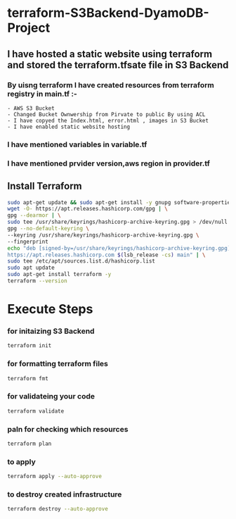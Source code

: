 # terraform-S3Backend-DyamoDB-Project

## I have hosted a static website using terraform and stored the terraform.tfsate file in S3 Backend 


### By uisng terraform  I have created resources from terraform registry in main.tf :-
    
    - AWS S3 Bucket
    - Changed Bucket Ownwership from Pirvate to public By using ACL
    - I have copyed the Index.html, error.html , images in S3 Bucket
    - I have enabled static website hosting 

### I have mentioned variables in variable.tf
### I have mentioned prvider version,aws region in provider.tf

## Install Terraform

```bash
sudo apt-get update && sudo apt-get install -y gnupg software-properties-common
wget -O- https://apt.releases.hashicorp.com/gpg | \
gpg --dearmor | \
sudo tee /usr/share/keyrings/hashicorp-archive-keyring.gpg > /dev/null
gpg --no-default-keyring \
--keyring /usr/share/keyrings/hashicorp-archive-keyring.gpg \
--fingerprint
echo "deb [signed-by=/usr/share/keyrings/hashicorp-archive-keyring.gpg] \
https://apt.releases.hashicorp.com $(lsb_release -cs) main" | \
sudo tee /etc/apt/sources.list.d/hashicorp.list
sudo apt update
sudo apt-get install terraform -y
terraform --version
```

# Execute Steps

### for initaizing S3 Backend
```bash
terraform init
```

### for formatting terraform files
```bash
terraform fmt
```

### for validateing your code
```bash
terraform validate
```

### paln for checking which resources 
```bash
terraform plan
```

### to apply 
```bash
terraform apply --auto-approve
```

### to destroy created infrastructure
```bash
terraform destroy --auto-approve
```
